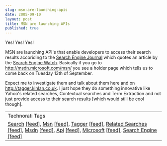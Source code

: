 ```yaml
---
slug: msn-are-launching-apis
date: 2005-09-10
layout: post
title: MSN are launching APIs
published: true
---
```

Yes! Yes! Yes!<p />MSN are launching API's that enable developers to access their search results accoriding to the <a href="http://www.searchenginejournal.com/index.php?p=2178">Search Engine Journal</a> which quotes an article by the <a href="http://blog.searchenginewatch.com/blog/050909-072415">Search Engine Watch</a>.  Basically if you go to <a href="http://msdn.microsoft.com/msn/">http://msdn.microsoft.com/msn/</a> you see a holder page which tells us to come back on Tuesday 13th of September.<p />Expect me to investigate them and talk about them here and on <a href="http://tagger.kinlan.co.uk">http://tagger.kinlan.co.uk</a>.  I just hope they do something innovative like Yahoo's related searches, Contextual searches and Term Extraction and not just provide access to their search results [which would still be cool though].<p /><table class="TechnoratiHead TagHeader">
<tr><td>Technorati Tags</td></tr>
<tr class="Technorati"><td>
<a href="http://www.technorati.com/tag/Search" class="Tag" rel="tag">Search</a> <a href="http://feeds.technorati.com/feed/posts/tag/Search" class="Tag">[feed]</a>, <a href="http://www.technorati.com/tag/Msn" class="Tag" rel="tag">Msn</a> <a href="http://feeds.technorati.com/feed/posts/tag/Msn" class="Tag">[feed]</a>, <a href="http://www.technorati.com/tag/Tagger" class="Tag" rel="tag">Tagger</a> <a href="http://feeds.technorati.com/feed/posts/tag/Tagger" class="Tag">[feed]</a>, <a href="http://www.technorati.com/tag/Related%20Searches" class="Tag" rel="tag">Related Searches</a> <a href="http://feeds.technorati.com/feed/posts/tag/Related%20Searches" class="Tag">[feed]</a>, <a href="http://www.technorati.com/tag/Msdn" class="Tag" rel="tag">Msdn</a> <a href="http://feeds.technorati.com/feed/posts/tag/Msdn" class="Tag">[feed]</a>, <a href="http://www.technorati.com/tag/Api" class="Tag" rel="tag">Api</a> <a href="http://feeds.technorati.com/feed/posts/tag/Api" class="Tag">[feed]</a>, <a href="http://www.technorati.com/tag/Microsoft" class="Tag" rel="tag">Microsoft</a> <a href="http://feeds.technorati.com/feed/posts/tag/Microsoft" class="Tag">[feed]</a>, <a href="http://www.technorati.com/tag/Search%20Engine" class="Tag" rel="tag">Search Engine</a> <a href="http://feeds.technorati.com/feed/posts/tag/Search%20Engine" class="Tag">[feed]</a>
</td></tr>
</table><div class="blogger-post-footer"><img class="posterous_download_image" src="https://blogger.googleusercontent.com/tracker/8109338-112635491045576744?l=www.kinlan.co.uk%2Findex.html" height="1" alt="" width="1" /></div>

